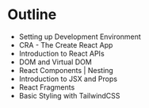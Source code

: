 # Outline

 - Setting up Development Environment
 - CRA - The Create React App
 - Introduction to React APIs
 - DOM and Virtual DOM
 - React Components | Nesting
 - Introduction to JSX and Props
 - React Fragments
 - Basic Styling with TailwindCSS
